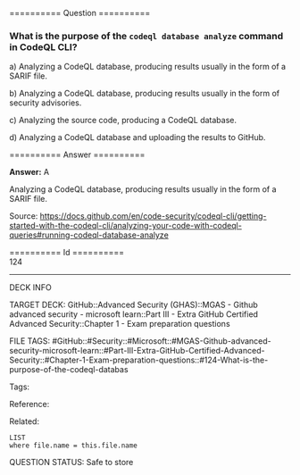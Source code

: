 ========== Question ==========  

### What is the purpose of the `codeql database analyze` command in CodeQL CLI?

a) Analyzing a CodeQL database, producing results usually in the form of a SARIF file.

b) Analyzing a CodeQL database, producing results usually in the form of security advisories.

c) Analyzing the source code, producing a CodeQL database.

d) Analyzing a CodeQL database and uploading the results to GitHub.  

========== Answer ==========  

**Answer:** A

Analyzing a CodeQL database, producing results usually in the form of a SARIF file.

Source: https://docs.github.com/en/code-security/codeql-cli/getting-started-with-the-codeql-cli/analyzing-your-code-with-codeql-queries#running-codeql-database-analyze

========== Id ==========  
124

---

DECK INFO

TARGET DECK: GitHub::Advanced Security (GHAS)::MGAS - Github advanced security - microsoft learn::Part III - Extra GitHub Certified Advanced Security::Chapter 1 - Exam preparation questions

FILE TAGS: #GitHub::#Security::#Microsoft::#MGAS-Github-advanced-security-microsoft-learn::#Part-III-Extra-GitHub-Certified-Advanced-Security::#Chapter-1-Exam-preparation-questions::#124-What-is-the-purpose-of-the-codeql-databas

Tags:

Reference:

Related:

```dataview
LIST
where file.name = this.file.name
```

QUESTION STATUS: Safe to store
